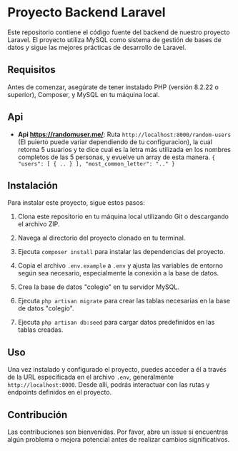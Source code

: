 # Proyecto Backend Laravel

Este repositorio contiene el código fuente del backend de nuestro proyecto Laravel. El proyecto utiliza MySQL como sistema de gestión de bases de datos y sigue las mejores prácticas de desarrollo de Laravel.

## Requisitos

Antes de comenzar, asegúrate de tener instalado PHP (versión 8.2.22 o superior), Composer, y MySQL en tu máquina local.

## Api
- **Api https://randomuser.me/**: Ruta `http://localhost:8000/random-users` (El puierto puede variar dependiendo de tu configuracion), la cual retorna 5 usuarios y te dice cual es la letra más utilizada en los
nombres completos de las 5 personas, y evuelve un array de esta manera.
`{
    "users": [
        {
    ..
        }
    ],
    "most_common_letter": ".."
}`

## Instalación

Para instalar este proyecto, sigue estos pasos:

1. Clona este repositorio en tu máquina local utilizando Git o descargando el archivo ZIP.

2. Navega al directorio del proyecto clonado en tu terminal.

3. Ejecuta `composer install` para instalar las dependencias del proyecto.

4. Copia el archivo `.env.example` a `.env` y ajusta las variables de entorno según sea necesario, especialmente la conexión a la base de datos.

5. Crea la base de datos "colegio" en tu servidor MySQL.

6. Ejecuta `php artisan migrate` para crear las tablas necesarias en la base de datos "colegio".

7. Ejecuta `php artisan db:seed` para cargar datos predefinidos en las tablas creadas.

## Uso

Una vez instalado y configurado el proyecto, puedes acceder a él a través de la URL especificada en el archivo `.env`, generalmente `http://localhost:8000`. Desde allí, podrás interactuar con las rutas y endpoints definidos en el proyecto.

## Contribución

Las contribuciones son bienvenidas. Por favor, abre un issue si encuentras algún problema o mejora potencial antes de realizar cambios significativos.
